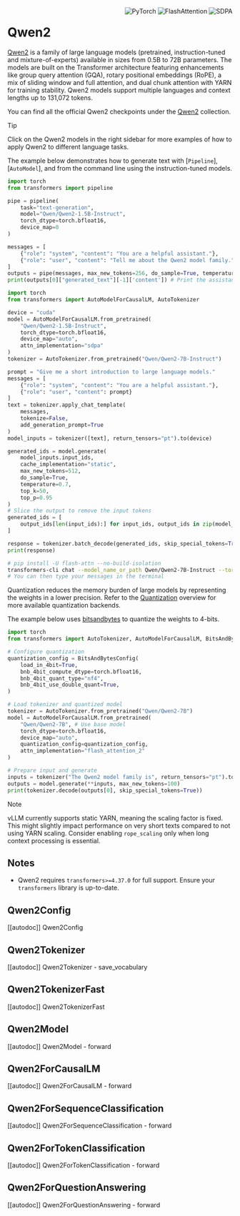 <!--Copyright 2024 The Qwen Team and The HuggingFace Team. All rights reserved.

Licensed under the Apache License, Version 2.0 (the "License"); you may not use this file except in compliance with
the License. You may obtain a copy of the License at

http://www.apache.org/licenses/LICENSE-2.0

Unless required by applicable law or agreed to in writing, software distributed under the License is distributed on
an "AS IS" BASIS, WITHOUT WARRANTIES OR CONDITIONS OF ANY KIND, either express or implied. See the License for the
specific language governing permissions and limitations under the License.

⚠️ Note that this file is in Markdown but contain specific syntax for our doc-builder (similar to MDX) that may not be
rendered properly in your Markdown viewer.

-->

<div style="float: right;">
    <div class="flex flex-wrap space-x-1">
        <img alt="PyTorch" src="https://img.shields.io/badge/PyTorch-DE3412?style=flat&logo=pytorch&logoColor=white">
        <img alt="FlashAttention" src="https://img.shields.io/badge/%E2%9A%A1%EF%B8%8E%20FlashAttention-eae0c8?style=flat">
        <img alt="SDPA" src="https://img.shields.io/badge/SDPA-DE3412?style=flat&logo=pytorch&logoColor=white">
    </div>
</div>

# Qwen2

[Qwen2](https://huggingface.co/papers/2407.10671) is a family of large language models (pretrained, instruction-tuned and mixture-of-experts) available in sizes from 0.5B to 72B parameters. The models are built on the Transformer architecture featuring enhancements like group query attention (GQA), rotary positional embeddings (RoPE), a mix of sliding window and full attention, and dual chunk attention with YARN for training stability. Qwen2 models support multiple languages and context lengths up to 131,072 tokens.

You can find all the official Qwen2 checkpoints under the [Qwen2](https://huggingface.co/collections/Qwen/qwen2-6659360b33528ced941e557f) collection.

> [!TIP]
> Click on the Qwen2 models in the right sidebar for more examples of how to apply Qwen2 to different language tasks.

The example below demonstrates how to generate text with [`Pipeline`], [`AutoModel`], and from the command line using the instruction-tuned models.

<hfoptions id="usage">
<hfoption id="Pipeline">

```python
import torch
from transformers import pipeline

pipe = pipeline(
    task="text-generation",
    model="Qwen/Qwen2-1.5B-Instruct",
    torch_dtype=torch.bfloat16,
    device_map=0
)

messages = [
    {"role": "system", "content": "You are a helpful assistant."},
    {"role": "user", "content": "Tell me about the Qwen2 model family."},
]
outputs = pipe(messages, max_new_tokens=256, do_sample=True, temperature=0.7, top_k=50, top_p=0.95)
print(outputs[0]["generated_text"][-1]['content']) # Print the assistant's response
```

</hfoption>
<hfoption id="AutoModel">

```python
import torch
from transformers import AutoModelForCausalLM, AutoTokenizer

device = "cuda"
model = AutoModelForCausalLM.from_pretrained(
    "Qwen/Qwen2-1.5B-Instruct",
    torch_dtype=torch.bfloat16, 
    device_map="auto",
    attn_implementation="sdpa"
)
tokenizer = AutoTokenizer.from_pretrained("Qwen/Qwen2-7B-Instruct")

prompt = "Give me a short introduction to large language models."
messages = [
    {"role": "system", "content": "You are a helpful assistant."},
    {"role": "user", "content": prompt}
]
text = tokenizer.apply_chat_template(
    messages,
    tokenize=False,
    add_generation_prompt=True
)
model_inputs = tokenizer([text], return_tensors="pt").to(device)

generated_ids = model.generate(
    model_inputs.input_ids,
    cache_implementation="static",
    max_new_tokens=512,
    do_sample=True, 
    temperature=0.7, 
    top_k=50,        
    top_p=0.95       
)
# Slice the output to remove the input tokens
generated_ids = [
    output_ids[len(input_ids):] for input_ids, output_ids in zip(model_inputs.input_ids, generated_ids)
]

response = tokenizer.batch_decode(generated_ids, skip_special_tokens=True)[0]
print(response)
```

</hfoption>
<hfoption id="transformers-cli">

```bash
# pip install -U flash-attn --no-build-isolation
transformers-cli chat --model_name_or_path Qwen/Qwen2-7B-Instruct --torch_dtype auto --attn_implementation flash_attention_2 --device 0
# You can then type your messages in the terminal
```

</hfoption>
</hfoptions>

Quantization reduces the memory burden of large models by representing the weights in a lower precision. Refer to the [Quantization](../quantization/overview) overview for more available quantization backends.

The example below uses [bitsandbytes](../quantization/bitsandbytes) to quantize the weights to 4-bits.

```python
import torch
from transformers import AutoTokenizer, AutoModelForCausalLM, BitsAndBytesConfig

# Configure quantization
quantization_config = BitsAndBytesConfig(
    load_in_4bit=True,
    bnb_4bit_compute_dtype=torch.bfloat16, 
    bnb_4bit_quant_type="nf4",             
    bnb_4bit_use_double_quant=True,       
)

# Load tokenizer and quantized model
tokenizer = AutoTokenizer.from_pretrained("Qwen/Qwen2-7B") 
model = AutoModelForCausalLM.from_pretrained(
    "Qwen/Qwen2-7B", # Use base model
    torch_dtype=torch.bfloat16,
    device_map="auto",
    quantization_config=quantization_config,
    attn_implementation="flash_attention_2" 
)

# Prepare input and generate
inputs = tokenizer("The Qwen2 model family is", return_tensors="pt").to("cuda") 
outputs = model.generate(**inputs, max_new_tokens=100)
print(tokenizer.decode(outputs[0], skip_special_tokens=True))
```

> [!NOTE]
> vLLM currently supports static YARN, meaning the scaling factor is fixed. This might slightly impact performance on very short texts compared to not using YARN scaling. Consider enabling `rope_scaling` only when long context processing is essential.

## Notes

- Qwen2 requires `transformers>=4.37.0` for full support. Ensure your `transformers` library is up-to-date.

## Qwen2Config

[[autodoc]] Qwen2Config

## Qwen2Tokenizer

[[autodoc]] Qwen2Tokenizer
    - save_vocabulary

## Qwen2TokenizerFast

[[autodoc]] Qwen2TokenizerFast

## Qwen2Model

[[autodoc]] Qwen2Model
    - forward

## Qwen2ForCausalLM

[[autodoc]] Qwen2ForCausalLM
    - forward

## Qwen2ForSequenceClassification

[[autodoc]] Qwen2ForSequenceClassification
    - forward

## Qwen2ForTokenClassification

[[autodoc]] Qwen2ForTokenClassification
    - forward

## Qwen2ForQuestionAnswering

[[autodoc]] Qwen2ForQuestionAnswering
    - forward
